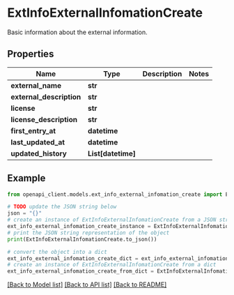 # ExtInfoExternalInfomationCreate

Basic information about the external information.

## Properties

Name | Type | Description | Notes
------------ | ------------- | ------------- | -------------
**external_name** | **str** |  | 
**external_description** | **str** |  | 
**license** | **str** |  | 
**license_description** | **str** |  | 
**first_entry_at** | **datetime** |  | 
**last_updated_at** | **datetime** |  | 
**updated_history** | **List[datetime]** |  | 

## Example

```python
from openapi_client.models.ext_info_external_infomation_create import ExtInfoExternalInfomationCreate

# TODO update the JSON string below
json = "{}"
# create an instance of ExtInfoExternalInfomationCreate from a JSON string
ext_info_external_infomation_create_instance = ExtInfoExternalInfomationCreate.from_json(json)
# print the JSON string representation of the object
print(ExtInfoExternalInfomationCreate.to_json())

# convert the object into a dict
ext_info_external_infomation_create_dict = ext_info_external_infomation_create_instance.to_dict()
# create an instance of ExtInfoExternalInfomationCreate from a dict
ext_info_external_infomation_create_from_dict = ExtInfoExternalInfomationCreate.from_dict(ext_info_external_infomation_create_dict)
```
[[Back to Model list]](../README.md#documentation-for-models) [[Back to API list]](../README.md#documentation-for-api-endpoints) [[Back to README]](../README.md)


